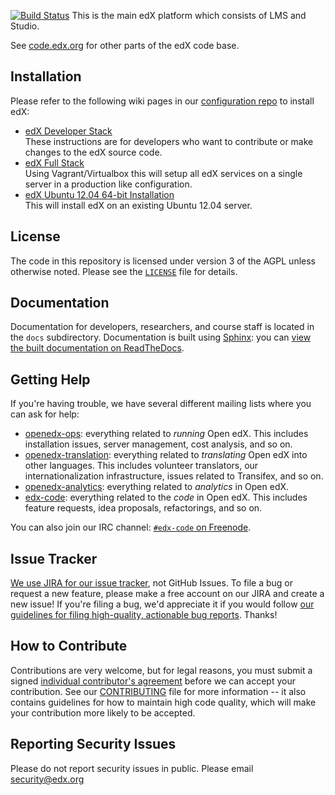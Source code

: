 [![Build Status](https://travis-ci.org/eduNEXT/edunext-platform.svg?branch=laq%2FtravisTest)](https://travis-ci.org/eduNEXT/edunext-platform)
This is the main edX platform which consists of LMS and Studio.

See [code.edx.org](http://code.edx.org/) for other parts of the edX code base.

Installation
------------

Please refer to the following wiki pages in our [configuration repo](https://github.com/edx/configuration) to install edX:

* [edX Developer Stack](https://github.com/edx/configuration/wiki/edX-Developer-Stack)
<br/>These instructions are for developers who want to contribute or make changes to the edX source code.
* [edX Full Stack](https://github.com/edx/configuration/wiki/edX-Full-Stack)
<br/>Using Vagrant/Virtualbox this will setup all edX services on a single server in a production like configuration.
* [edX Ubuntu 12.04 64-bit Installation](https://github.com/edx/configuration/wiki/edX-Ubuntu-12.04-64-bit-Installation)
<br/>This will install edX on an existing Ubuntu 12.04 server.


License
-------

The code in this repository is licensed under version 3 of the AGPL unless
otherwise noted. Please see the
[`LICENSE`](https://github.com/edx/edx-platform/blob/master/LICENSE) file
for details.

Documentation
-------------

Documentation for developers, researchers, and course staff is located in the
`docs` subdirectory. Documentation is built using
[Sphinx](http://sphinx-doc.org/): you can [view the built documentation on
ReadTheDocs](http://docs.edx.org/).

Getting Help
------------

If you're having trouble, we have several different mailing lists where you can
ask for help:

* [openedx-ops](https://groups.google.com/forum/#!forum/openedx-ops):
  everything related to *running* Open edX. This includes
  installation issues, server management, cost analysis, and so on.
* [openedx-translation](https://groups.google.com/forum/#!forum/openedx-translation):
  everything related to *translating* Open edX into
  other languages. This includes volunteer translators, our internationalization
  infrastructure, issues related to Transifex, and so on.
* [openedx-analytics](https://groups.google.com/forum/#!forum/openedx-analytics):
  everything related to *analytics* in Open edX.
* [edx-code](https://groups.google.com/forum/#!forum/edx-code):
  everything related to the *code* in Open edX. This includes
  feature requests, idea proposals, refactorings, and so on.

You can also join our IRC channel: [`#edx-code` on Freenode](http://webchat.freenode.net/?channels=edx-code).

Issue Tracker
-------------

[We use JIRA for our issue tracker](https://openedx.atlassian.net/), not
GitHub Issues. To file a bug or request a new feature, please make a free
account on our JIRA and create a new issue! If you're filing a bug,
we'd appreciate it if you would follow
[our guidelines for filing high-quality, actionable bug reports](https://openedx.atlassian.net/wiki/display/SUST/How+to+File+a+Quality+Bug+Report).
Thanks!

How to Contribute
-----------------

Contributions are very welcome, but for legal reasons, you must submit a signed
[individual contributor's agreement](http://code.edx.org/individual-contributor-agreement.pdf)
before we can accept your contribution. See our
[CONTRIBUTING](https://github.com/edx/edx-platform/blob/master/CONTRIBUTING.rst)
file for more information -- it also contains guidelines for how to maintain
high code quality, which will make your contribution more likely to be accepted.

Reporting Security Issues
-------------------------

Please do not report security issues in public. Please email security@edx.org
